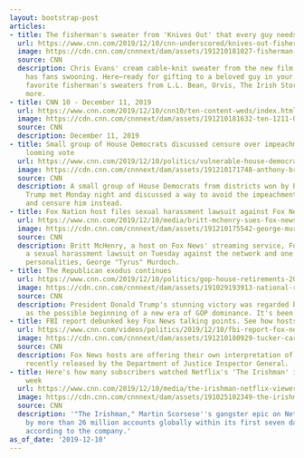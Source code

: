 ```yaml
---
layout: bootstrap-post
articles:
- title: The fisherman's sweater from 'Knives Out' that every guy needs
  url: https://www.cnn.com/2019/12/10/cnn-underscored/knives-out-fishermans-sweater/index.html
  image: https://cdn.cnn.com/cnnnext/dam/assets/191210181027-fisherman-sweater-lead-super-tease.jpg
  source: CNN
  description: Chris Evans' cream cable-knit sweater from the new film "Knives Out"
    has fans swooning. Here—ready for gifting to a beloved guy in your life—are our
    favorite fisherman's sweaters from L.L. Bean, Orvis, The Irish Store, Amazon and
    more.
- title: CNN 10 - December 11, 2019
  url: https://www.cnn.com/2019/12/10/cnn10/ten-content-weds/index.html
  image: https://cdn.cnn.com/cnnnext/dam/assets/191210181632-ten-1211-00023711-super-tease.jpg
  source: CNN
  description: December 11, 2019
- title: Small group of House Democrats discussed censure over impeachment ahead of
    looming vote
  url: https://www.cnn.com/2019/12/10/politics/vulnerable-house-democrats-consider-censure/index.html
  image: https://cdn.cnn.com/cnnnext/dam/assets/191210171748-anthony-brindisi-restricted-super-tease.jpg
  source: CNN
  description: A small group of House Democrats from districts won by President Donald
    Trump met Monday night and discussed a way to avoid the impeachment of the President
    and censure him instead.
- title: Fox Nation host files sexual harassment lawsuit against Fox News
  url: https://www.cnn.com/2019/12/10/media/britt-mchenry-sues-fox-news/index.html
  image: https://cdn.cnn.com/cnnnext/dam/assets/191210175542-george-murdoch-britt-mchenrey-split-super-tease.jpg
  source: CNN
  description: Britt McHenry, a host on Fox News' streaming service, Fox Nation, filed
    a sexual harassment lawsuit on Tuesday against the network and one of its on-air
    personalities, George "Tyrus" Murdoch.
- title: The Republican exodus continues
  url: https://www.cnn.com/2019/12/10/politics/gop-house-retirements-2020-trump/index.html
  image: https://cdn.cnn.com/cnnnext/dam/assets/191029193913-national-results-map-2018-house-screengrab-new-super-tease.jpg
  source: CNN
  description: President Donald Trump's stunning victory was regarded by many Republicans
    as the possible beginning of a new era of GOP dominance. It's been the exact opposite.
- title: FBI report debunked key Fox News talking points. See how hosts reacted.
  url: https://www.cnn.com/videos/politics/2019/12/10/fbi-report-fox-news-reactions-newday-vpx.cnn
  image: https://cdn.cnn.com/cnnnext/dam/assets/191210180929-tucker-carlson-sean-hannity-split-super-tease.jpg
  source: CNN
  description: Fox News hosts are offering their own interpretation of the FBI report
    recently released by the Department of Justice Inspector General.
- title: Here's how many subscribers watched Netflix's 'The Irishman' in its first
    week
  url: https://www.cnn.com/2019/12/10/media/the-irishman-netflix-viewership/index.html
  image: https://cdn.cnn.com/cnnnext/dam/assets/191025102349-the-irishman-netflix-super-tease.jpg
  source: CNN
  description: '"The Irishman," Martin Scorsese''s gangster epic on Netflix, was watched
    by more than 26 million accounts globally within its first seven days on Netflix,
    according to the company.'
as_of_date: '2019-12-10'
---
```


